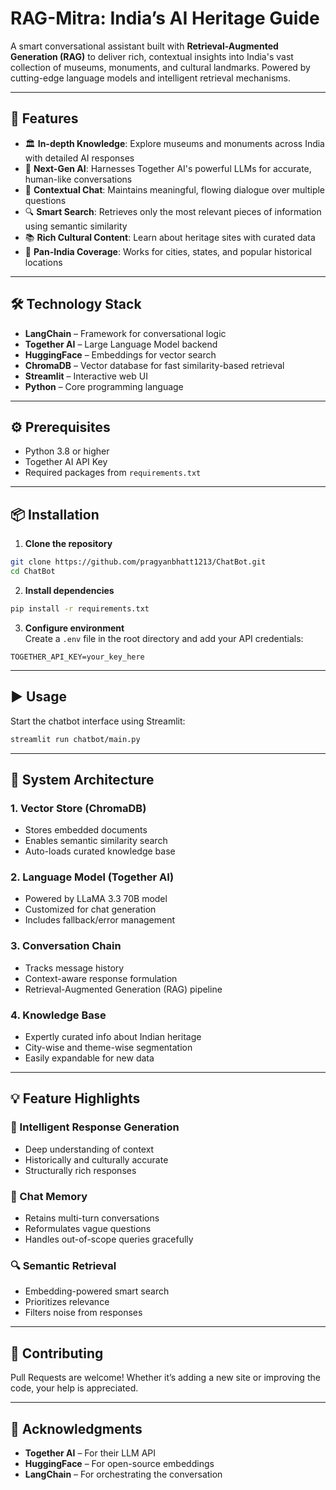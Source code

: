 # RAG-Mitra: India’s AI Heritage Guide

A smart conversational assistant built with **Retrieval-Augmented Generation (RAG)** to deliver rich, contextual insights into India's vast collection of museums, monuments, and cultural landmarks. Powered by cutting-edge language models and intelligent retrieval mechanisms.

---

## 🚀 Features

- 🏛️ **In-depth Knowledge**: Explore museums and monuments across India with detailed AI responses  
- 🤖 **Next-Gen AI**: Harnesses Together AI's powerful LLMs for accurate, human-like conversations  
- 💬 **Contextual Chat**: Maintains meaningful, flowing dialogue over multiple questions  
- 🔍 **Smart Search**: Retrieves only the most relevant pieces of information using semantic similarity  
- 📚 **Rich Cultural Content**: Learn about heritage sites with curated data  
- 🌆 **Pan-India Coverage**: Works for cities, states, and popular historical locations  

---

## 🛠️ Technology Stack

- **LangChain** – Framework for conversational logic  
- **Together AI** – Large Language Model backend  
- **HuggingFace** – Embeddings for vector search  
- **ChromaDB** – Vector database for fast similarity-based retrieval  
- **Streamlit** – Interactive web UI  
- **Python** – Core programming language  

---

## ⚙️ Prerequisites

- Python 3.8 or higher  
- Together AI API Key  
- Required packages from `requirements.txt`  

---

## 📦 Installation

1. **Clone the repository**  
```bash
git clone https://github.com/pragyanbhatt1213/ChatBot.git
cd ChatBot
```

2. **Install dependencies**  
```bash
pip install -r requirements.txt
```

3. **Configure environment**  
Create a `.env` file in the root directory and add your API credentials:

```env
TOGETHER_API_KEY=your_key_here
```

---

## ▶️ Usage

Start the chatbot interface using Streamlit:  
```bash
streamlit run chatbot/main.py
```

---

## 🧱 System Architecture

### 1. **Vector Store (ChromaDB)**
- Stores embedded documents
- Enables semantic similarity search
- Auto-loads curated knowledge base

### 2. **Language Model (Together AI)**
- Powered by LLaMA 3.3 70B model  
- Customized for chat generation  
- Includes fallback/error management  

### 3. **Conversation Chain**
- Tracks message history  
- Context-aware response formulation  
- Retrieval-Augmented Generation (RAG) pipeline  

### 4. **Knowledge Base**
- Expertly curated info about Indian heritage  
- City-wise and theme-wise segmentation  
- Easily expandable for new data  

---

## 💡 Feature Highlights

### 🎯 Intelligent Response Generation
- Deep understanding of context  
- Historically and culturally accurate  
- Structurally rich responses  

### 🧠 Chat Memory
- Retains multi-turn conversations  
- Reformulates vague questions  
- Handles out-of-scope queries gracefully  

### 🔍 Semantic Retrieval
- Embedding-powered smart search  
- Prioritizes relevance  
- Filters noise from responses  

---

## 🤝 Contributing

Pull Requests are welcome! Whether it’s adding a new site or improving the code, your help is appreciated.

---

## 🙏 Acknowledgments

- **Together AI** – For their LLM API  
- **HuggingFace** – For open-source embeddings  
- **LangChain** – For orchestrating the conversation 
